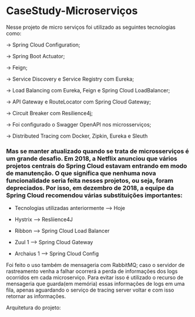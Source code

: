 # CaseStudy-Microserviços
 Nesse projeto de micro serviços foi utilizado as seguintes tecnologias como:

-> Spring Cloud Configuration;

-> Spring Boot Actuator;

-> Feign;

-> Service Discovery e Service Registry com Eureka;

-> Load Balancing com Eureka, Feign e Spring Cloud LoadBalancer;

-> API Gateway e RouteLocator com Spring Cloud Gateway;

-> Circuit Breaker com Resilience4j;

-> Foi configurado o Swagger OpenAPI nos microsserviços;

-> Distributed Tracing com Docker, Zipkin, Eureka e Sleuth

### Mas se manter atualizado quando se trata de microsserviços é um grande desafio. Em 2018, a Netflix anunciou que vários projetos centrais do Spring Cloud estavam entrando em modo de manutenção. O que significa que nenhuma nova funcionalidade seria feita nesses projetos, ou seja, foram depreciados. Por isso, em dezembro de 2018, a equipe da Spring Cloud recomendou várias substituições importantes: ###

- Tecnologias utilizadas anteriormente  -->  Hoje

- Hystrix   -->  Resliience4J

- Ribbon  -->  Spring Cloud Load Balancer

- Zuul 1  -->  Spring Cloud Gateway

- Archaius 1  -->  Spring Cloud Config

Foi feito o uso também de mensageria com RabbitMQ; caso o servidor de rastreamento venha a falhar ocorrerá a perda de informações dos logs ocorridos em
cada microserviço. Para evitar isso é utilizado o recurso de mensageria que guarda(em memória) essas informações de logs em uma fila, apenas aguardando o serviço de tracing server voltar e com isso retornar as informações.


Arquitetura do projeto:



